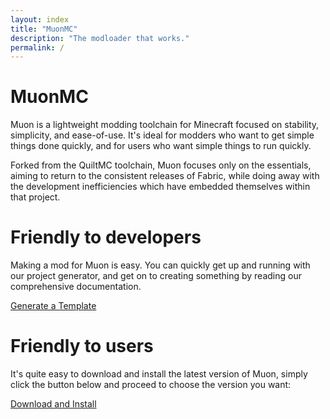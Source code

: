 ```yaml
---
layout: index
title: "MuonMC"
description: "The modloader that works."
permalink: /
---
```


# MuonMC

Muon is a lightweight modding toolchain for Minecraft focused on stability, simplicity, and ease-of-use. It's ideal for modders who want to get simple things done quickly, and for users who want simple things to run quickly.

Forked from the QuiltMC toolchain, Muon focuses only on the essentials, aiming to return to the consistent releases of Fabric, while doing away with the development inefficiencies which have embedded themselves within that project.

# Friendly to developers

Making a mod for Muon is easy. You can quickly get up and running with our project generator, and get on to creating something by reading our comprehensive documentation.

<div class="button-round-generic-container">
    <a href="/develop.html" class="button-round-generic">
        Generate a Template
    </a>
</div>

# Friendly to users

It's quite easy to download and install the latest version of Muon, simply click the button below and proceed to choose the version you want:

<div class="button-round-generic-container">
    <a href="/download.html" class="button-round-generic">
        Download and Install
    </a>
</div>
